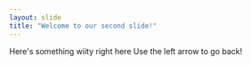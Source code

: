 ```yaml
---
layout: slide
title: "Welcome to our second slide!"
---
```

Here's something wiity right here
Use the left arrow to go back!
